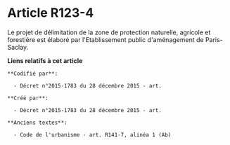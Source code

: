 # Article R123-4

Le projet de délimitation de la zone de protection naturelle, agricole et forestière est élaboré par l'Etablissement public
d'aménagement de Paris-Saclay.

**Liens relatifs à cet article**

	**Codifié par**:

	  - Décret n°2015-1783 du 28 décembre 2015 - art.

	**Créé par**:

	  - Décret n°2015-1783 du 28 décembre 2015 - art.

	**Anciens textes**:

	  - Code de l'urbanisme - art. R141-7, alinéa 1 (Ab)
